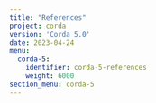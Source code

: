 ```yaml
---
title: "References"
project: corda
version: 'Corda 5.0'
date: 2023-04-24
menu:
  corda-5:
    identifier: corda-5-references
    weight: 6000
section_menu: corda-5
---
```

